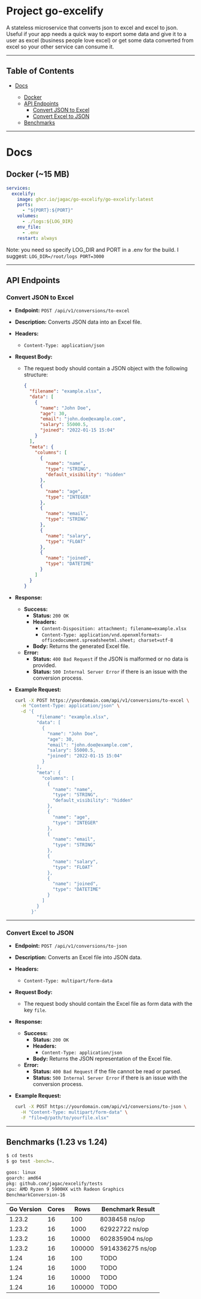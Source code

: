 # Project go-excelify
A stateless microservice that converts json to excel and excel to json. <br>
Useful if your app needs a quick way to export some data and give it to a user as excel (business people love excel) or get some data converted from excel so your other service can consume it.


---

## Table of Contents

- [Docs](#docs)

  - [Docker](#docker-15-mb)
  - [API Endpoints](#api-endpoints)
    - [Convert JSON to Excel](#convert-json-to-excel)
    - [Convert Excel to JSON](#convert-excel-to-json)
  - [Benchmarks](#benchmarks)
---

# Docs


## Docker (~15 MB)
```yaml
services:
  excelify:
    image: ghcr.io/jagac/go-excelify/go-excelify:latest
    ports:
      - "${PORT}:${PORT}"
    volumes:
      - ./logs:${LOG_DIR}
    env_file:
      - .env
    restart: always
```
Note: you need so specify LOG_DIR and PORT in a .env for the build.
I suggest:
`LOG_DIR=/root/logs
PORT=3000`


---

## API Endpoints

### Convert JSON to Excel

- **Endpoint:** `POST /api/v1/conversions/to-excel`
- **Description:** Converts JSON data into an Excel file.
- **Headers:**
  - `Content-Type: application/json`
- **Request Body:**
  - The request body should contain a JSON object with the following structure:

    ```json
    {
      "filename": "example.xlsx",
      "data": [
        {
          "name": "John Doe",
          "age": 30,
          "email": "john.doe@example.com",
          "salary": 55000.5,
          "joined": "2022-01-15 15:04"
        }
      ],
      "meta": {
        "columns": [
          {
            "name": "name",
            "type": "STRING",
            "default_visibility": "hidden"
          },
          {
            "name": "age",
            "type": "INTEGER"
          },
          {
            "name": "email",
            "type": "STRING"
          },
          {
            "name": "salary",
            "type": "FLOAT"
          },
          {
            "name": "joined",
            "type": "DATETIME"
          }
        ]
      }
    }
    ```

- **Response:**
  - **Success:**
    - **Status:** `200 OK`
    - **Headers:**
      - `Content-Disposition: attachment; filename=example.xlsx`
      - `Content-Type: application/vnd.openxmlformats-officedocument.spreadsheetml.sheet; charset=utf-8`
    - **Body:** Returns the generated Excel file.
  - **Error:**
    - **Status:** `400 Bad Request` if the JSON is malformed or no data is provided.
    - **Status:** `500 Internal Server Error` if there is an issue with the conversion process.

- **Example Request:**

    ```bash
    curl -X POST https://yourdomain.com/api/v1/conversions/to-excel \
      -H "Content-Type: application/json" \
      -d '{
            "filename": "example.xlsx",
            "data": [
              {
                "name": "John Doe",
                "age": 30,
                "email": "john.doe@example.com",
                "salary": 55000.5,
                "joined": "2022-01-15 15:04"
              }
            ],
            "meta": {
              "columns": [
                {
                  "name": "name",
                  "type": "STRING",
                  "default_visibility": "hidden"
                },
                {
                  "name": "age",
                  "type": "INTEGER"
                },
                {
                  "name": "email",
                  "type": "STRING"
                },
                {
                  "name": "salary",
                  "type": "FLOAT"
                },
                {
                  "name": "joined",
                  "type": "DATETIME"
                }
              ]
            }
          }'
    ```

---

### Convert Excel to JSON

- **Endpoint:** `POST /api/v1/conversions/to-json`
- **Description:** Converts an Excel file into JSON data.
- **Headers:**
  - `Content-Type: multipart/form-data`
- **Request Body:**
  - The request body should contain the Excel file as form data with the key `file`.

- **Response:**
  - **Success:**
    - **Status:** `200 OK`
    - **Headers:**
      - `Content-Type: application/json`
    - **Body:** Returns the JSON representation of the Excel file.
  - **Error:**
    - **Status:** `400 Bad Request` if the file cannot be read or parsed.
    - **Status:** `500 Internal Server Error` if there is an issue with the conversion process.

- **Example Request:**

    ```bash
    curl -X POST https://yourdomain.com/api/v1/conversions/to-json \
      -H "Content-Type: multipart/form-data" \
      -F "file=@/path/to/yourfile.xlsx"
    ```

---


## Benchmarks (1.23 vs 1.24)

```bash
$ cd tests
$ go test -bench=. 
 
goos: linux
goarch: amd64
pkg: github.com/jagac/excelify/tests
cpu: AMD Ryzen 9 5900HX with Radeon Graphics
BenchmarkConversion-16
```
 
| Go Version | Cores | Rows | Benchmark Result |
|------------|-------|------|------------------|
| 1.23.2       | 16     | 100  | 8038458 ns/op        |
| 1.23.2       | 16     | 1000 | 62922722 ns/op         |
| 1.23.2       | 16     | 10000  | 602835904 ns/op         |
| 1.23.2       | 16     | 100000 | 5914336275 ns/op         |
| 1.24       | 16     | 100  | TODO         |
| 1.24       | 16     | 1000 | TODO         |
| 1.24       | 16     | 10000  | TODO         |
| 1.24       | 16     | 100000 | TODO         |
